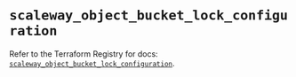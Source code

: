 # `scaleway_object_bucket_lock_configuration`

Refer to the Terraform Registry for docs: [`scaleway_object_bucket_lock_configuration`](https://registry.terraform.io/providers/scaleway/scaleway/2.49.0/docs/resources/object_bucket_lock_configuration).
